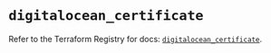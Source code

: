 # `digitalocean_certificate`

Refer to the Terraform Registry for docs: [`digitalocean_certificate`](https://registry.terraform.io/providers/digitalocean/digitalocean/2.49.0/docs/resources/certificate).
